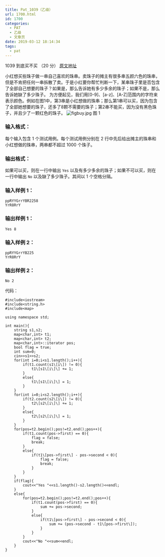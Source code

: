 ```yaml
---
title: Pat_1039（乙级）
url: 1700.html
id: 1700
categories:
  - PAT
  - 乙级
  - 文章页
date: 2019-03-12 18:14:34
tags:
  - pat
---
```


1039 到底买不买 （20 分） [原文地址](https://pintia.cn/problem-sets/994805260223102976/problems/994805283241443328)

小红想买些珠子做一串自己喜欢的珠串。卖珠子的摊主有很多串五颜六色的珠串，但是不肯把任何一串拆散了卖。于是小红要你帮忙判断一下，某串珠子里是否包含了全部自己想要的珠子？如果是，那么告诉她有多少多余的珠子；如果不是，那么告诉她缺了多少珠子。 为方便起见，我们用\[0-9\]、\[a-z\]、\[A-Z\]范围内的字符来表示颜色。例如在图1中，第3串是小红想做的珠串；那么第1串可以买，因为包含了全部她想要的珠子，还多了8颗不需要的珠子；第2串不能买，因为没有黑色珠子，并且少了一颗红色的珠子。 ![figbuy.jpg](https://images.ptausercontent.com/b7e2ffa6-8819-436d-ad79-a41263abe914.jpg) 图 1

### 输入格式：

每个输入包含 1 个测试用例。每个测试用例分别在 2 行中先后给出摊主的珠串和小红想做的珠串，两串都不超过 1000 个珠子。

### 输出格式：

如果可以买，则在一行中输出 `Yes` 以及有多少多余的珠子；如果不可以买，则在一行中输出 `No` 以及缺了多少珠子。其间以 1 个空格分隔。

### 输入样例 1：

    ppRYYGrrYBR2258
    YrR8RrY
    

### 输出样例 1：

    Yes 8
    

### 输入样例 2：

    ppRYYGrrYB225
    YrR8RrY
    

### 输出样例 2：

    No 2

代码：
```
#include<iostream>
#include<string.h>
#include<map>

using namespace std;

int main(){
    string s1,s2;
    map<char,int> t1;
    map<char,int> t2;
    map<char,int>::iterator pos;
    bool flag = true;
    int sum=0;
    cin>>s1>>s2;
    for(int i=0;i<s1.length();i++){
        if(t1.count(s1\[i\]) != 0){
            t1\[s1\[i\]\] += 1;
        }
        else{
            t1\[s1\[i\]\] = 1;
        }
    }
    for(int i=0;i<s2.length();i++){
        if(t2.count(s2\[i\]) != 0){
            t2\[s2\[i\]\] += 1;
        }
        else{
            t2\[s2\[i\]\] = 1;
        }
    }
    for(pos=t2.begin();pos!=t2.end();pos++){
        if(t1.count(pos->first) == 0){
            flag = false;
            break;
        }
        else{
            if(t1\[pos->first\] - pos->second < 0){
                flag = false;
                break;
            }
        }
    }
    if(flag){
        cout<<"Yes "<<s1.length()-s2.length()<<endl;
    }
    else{
        for(pos=t2.begin();pos!=t2.end();pos++){
            if(t1.count(pos->first) == 0){
                sum += pos->second;
            }
            else{
                if(t1\[pos->first\] - pos->second < 0){
                    sum += (pos->second - t1\[pos->first\]);
                }
            }
        }
        cout<<"No "<<sum<<endl;
    }
}
```